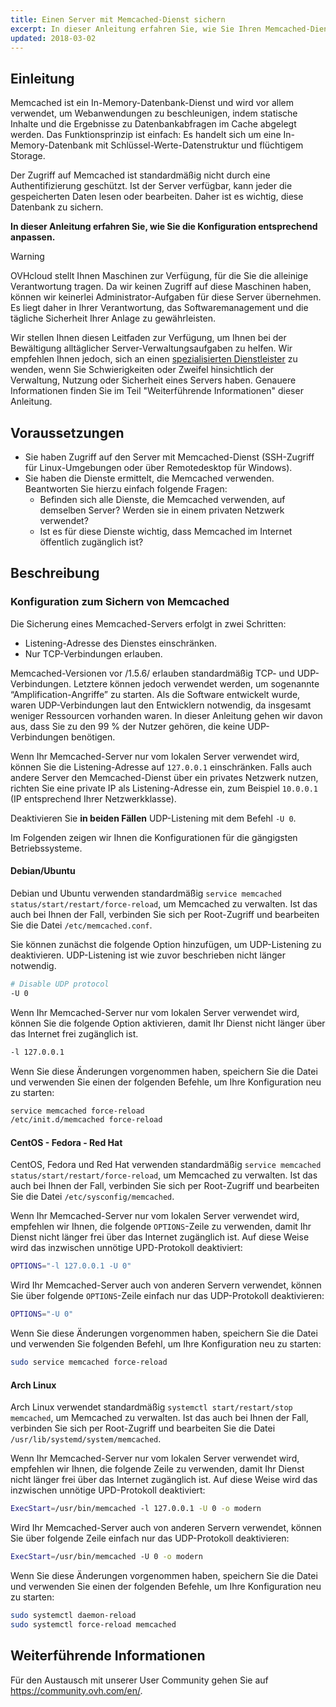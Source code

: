 ```yaml
---
title: Einen Server mit Memcached-Dienst sichern
excerpt: In dieser Anleitung erfahren Sie, wie Sie Ihren Memcached-Dienst sichern
updated: 2018-03-02
---
```


## Einleitung

Memcached ist ein In-Memory-Datenbank-Dienst und wird vor allem verwendet, um Webanwendungen zu beschleunigen, indem statische Inhalte und die Ergebnisse zu Datenbankabfragen im Cache abgelegt werden. Das Funktionsprinzip ist einfach: Es handelt sich um eine In-Memory-Datenbank mit Schlüssel-Werte-Datenstruktur und flüchtigem Storage.

Der Zugriff auf Memcached ist standardmäßig nicht durch eine Authentifizierung geschützt. Ist der Server verfügbar, kann jeder die gespeicherten Daten lesen oder bearbeiten. Daher ist es wichtig, diese Datenbank zu sichern.

**In dieser Anleitung erfahren Sie, wie Sie die Konfiguration entsprechend anpassen.**

> [!warning]
>
> OVHcloud stellt Ihnen Maschinen zur Verfügung, für die Sie die alleinige Verantwortung tragen. Da wir keinen Zugriff auf diese Maschinen haben, können wir keinerlei Administrator-Aufgaben für diese Server übernehmen. Es liegt daher in Ihrer Verantwortung, das Softwaremanagement und die tägliche Sicherheit Ihrer Anlage zu gewährleisten.
>
> Wir stellen Ihnen diesen Leitfaden zur Verfügung, um Ihnen bei der Bewältigung alltäglicher Server-Verwaltungsaufgaben zu helfen. Wir empfehlen Ihnen jedoch, sich an einen [spezialisierten Dienstleister](/links/partner) zu wenden, wenn Sie Schwierigkeiten oder Zweifel hinsichtlich der Verwaltung, Nutzung oder Sicherheit eines Servers haben. Genauere Informationen finden Sie im Teil "Weiterführende Informationen" dieser Anleitung.
>

## Voraussetzungen

- Sie haben Zugriff auf den Server mit Memcached-Dienst (SSH-Zugriff für Linux-Umgebungen oder über Remotedesktop für Windows).
- Sie haben die Dienste ermittelt, die Memcached verwenden. Beantworten Sie hierzu einfach folgende Fragen:
    - Befinden sich alle Dienste, die Memcached verwenden, auf demselben Server? Werden sie in einem privaten Netzwerk verwendet?
    - Ist es für diese Dienste wichtig, dass Memcached im Internet öffentlich zugänglich ist?

## Beschreibung

### Konfiguration zum Sichern von Memcached

Die Sicherung eines Memcached-Servers erfolgt in zwei Schritten:

- Listening-Adresse des Dienstes einschränken.
- Nur TCP-Verbindungen erlauben.

Memcached-Versionen vor /1.5.6/ erlauben standardmäßig TCP- und UDP-Verbindungen. Letztere können jedoch verwendet werden, um sogenannte “Amplification-Angriffe” zu starten.
Als die Software entwickelt wurde, waren UDP-Verbindungen laut den Entwicklern notwendig, da insgesamt weniger Ressourcen vorhanden waren.
In dieser Anleitung gehen wir davon aus, dass Sie zu den 99 % der Nutzer gehören, die keine UDP-Verbindungen benötigen.

Wenn Ihr Memcached-Server nur vom lokalen Server verwendet wird, können Sie die Listening-Adresse auf `127.0.0.1` einschränken.
Falls auch andere Server den Memcached-Dienst über ein privates Netzwerk nutzen, richten Sie eine private IP als Listening-Adresse ein, zum Beispiel `10.0.0.1` (IP entsprechend Ihrer Netzwerkklasse).

Deaktivieren Sie **in beiden Fällen** UDP-Listening mit dem Befehl `-U 0`.

Im Folgenden zeigen wir Ihnen die Konfigurationen für die gängigsten Betriebssysteme.

#### Debian/Ubuntu

Debian und Ubuntu verwenden standardmäßig `service memcached status/start/restart/force-reload`, um Memcached zu verwalten. Ist das auch bei Ihnen der Fall, verbinden Sie sich per Root-Zugriff und bearbeiten Sie die Datei `/etc/memcached.conf`.

Sie können zunächst die folgende Option hinzufügen, um UDP-Listening zu deaktivieren. UDP-Listening ist wie zuvor beschrieben nicht länger notwendig.

```sh
# Disable UDP protocol
-U 0
```

Wenn Ihr Memcached-Server nur vom lokalen Server verwendet wird, können Sie die folgende Option aktivieren, damit Ihr Dienst nicht länger über das Internet frei zugänglich ist.

```sh
-l 127.0.0.1
```

Wenn Sie diese Änderungen vorgenommen haben, speichern Sie die Datei und verwenden Sie einen der folgenden Befehle, um Ihre Konfiguration neu zu starten:

```sh
service memcached force-reload
/etc/init.d/memcached force-reload
```

#### CentOS - Fedora - Red Hat

CentOS, Fedora und Red Hat verwenden standardmäßig `service memcached status/start/restart/force-reload`, um Memcached zu verwalten. Ist das auch bei Ihnen der Fall, verbinden Sie sich per Root-Zugriff und bearbeiten Sie die Datei `/etc/sysconfig/memcached`.

Wenn Ihr Memcached-Server nur vom lokalen Server verwendet wird, empfehlen wir Ihnen, die folgende `OPTIONS`-Zeile zu verwenden, damit Ihr Dienst nicht länger frei über das Internet zugänglich ist. Auf diese Weise wird das inzwischen unnötige UPD-Protokoll deaktiviert:

```sh
OPTIONS="-l 127.0.0.1 -U 0"
```

Wird Ihr Memcached-Server auch von anderen Servern verwendet, können Sie über folgende `OPTIONS`-Zeile einfach nur das UDP-Protokoll deaktivieren:

```sh
OPTIONS="-U 0"
```

Wenn Sie diese Änderungen vorgenommen haben, speichern Sie die Datei und verwenden Sie folgenden Befehl, um Ihre Konfiguration neu zu starten:

```sh
sudo service memcached force-reload
```

#### Arch Linux

Arch Linux verwendet standardmäßig `systemctl start/restart/stop memcached`, um Memcached zu verwalten. Ist das auch bei Ihnen der Fall, verbinden Sie sich per Root-Zugriff und bearbeiten Sie die Datei `/usr/lib/systemd/system/memcached`.

Wenn Ihr Memcached-Server nur vom lokalen Server verwendet wird, empfehlen wir Ihnen, die folgende Zeile zu verwenden, damit Ihr Dienst nicht länger frei über das Internet zugänglich ist. Auf diese Weise wird das inzwischen unnötige UPD-Protokoll deaktiviert:

```sh
ExecStart=/usr/bin/memcached -l 127.0.0.1 -U 0 -o modern
```

Wird Ihr Memcached-Server auch von anderen Servern verwendet, können Sie über folgende Zeile einfach nur das UDP-Protokoll deaktivieren:

```sh
ExecStart=/usr/bin/memcached -U 0 -o modern
```

Wenn Sie diese Änderungen vorgenommen haben, speichern Sie die Datei und verwenden Sie einen der folgenden Befehle, um Ihre Konfiguration neu zu starten:

```sh
sudo systemctl daemon-reload
sudo systemctl force-reload memcached
```

## Weiterführende Informationen

Für den Austausch mit unserer User Community gehen Sie auf <https://community.ovh.com/en/>.